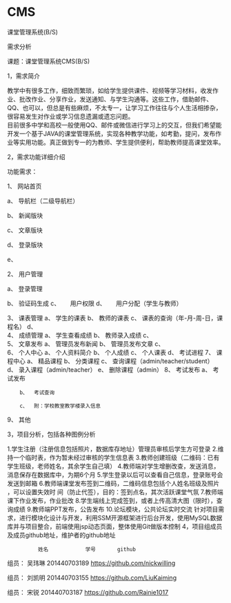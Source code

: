 # CMS
课堂管理系统(B/S)

需求分析

课题：课堂管理系统CMS(B/S)

1，需求简介

教学中有很多工作，细致而繁琐，如给学生提供课件、视频等学习材料，收发作业、批改作业、分享作业，发送通知、与学生沟通等。这些工作，借助邮件、QQ、也可以，但总是有些麻烦，不太专一，让学习工作往往与个人生活相掺杂，很容易发生对作业或学习信息遗漏或遗忘问题。  
目前很多中学和高校一般使用QQ、邮件或微信进行学习上的交互，但我们希望能开发一个基于JAVA的课堂管理系统，实现各种教学功能，如考勤，提问，发布作业等实用功能。真正做到专一的为教师、学生提供便利，帮助教师提高课堂效率。

2，需求功能详细介绍

功能需求：

1、	网站首页

a、	导航栏（二级导航栏）

b、	新闻版块

c、	文章版块

d、	登录版块

e、

2、	用户管理

a、	登录管理

b、	验证码生成
c、      用户权限
d、      用户分配（学生与教师）
	
3、	课表管理
	a、	学生的课表
	b、	教师的课表
	c、	课表的查询（年-月-周-日，课程名）
	d、	
4、	成绩管理
	a、	学生查看成绩
	b、	教师录入成绩
	c、	
5、	文章发布
	a、	管理员发布新闻
	b、	管理员发布文章
	c、	
6、	个人中心
	a、	个人资料简介
	b、	个人成绩
	c、	个人课表
	d、	考试进程
7、	课程中心
	a、	精品课程
	b、	分类课程
	c、	查询课程（admin/teacher/student）
	d、	录入课程（admin/teacher）
	e、	删除课程（admin）
8、	考试发布
	a、	考试发布

        b、	考试查询

        c、	附：学校教室教学楼录入信息

9、	其他 

3，项目分析，包括各种图例分析

1.学生注册（注册信息包括照片，数据库存地址）管理员审核后学生方可登录
2.维持一个临时表，作为暂未经过审核的学生信息表
3.教师创建班级（二维码：已有学生班级，老师姓名，其余学生自己填）
4.教师端对学生增删改查，发送消息，消息保存在数据库中，为期6个月
5.学生登录以后可以查看自己信息，登录账号会发送到邮箱
6.教师端课堂发布签到二维码，二维码信息包括个人姓名班级及照片 ，可以设置失效时 间（防止代签），目的：签到点名，其次活跃课堂气氛
7.教师端课下作业发布，作业批改
8.学生端线上完成签到，或者上传高清大图（限时），查询成绩
9.教师端PPT发布，公告发布
10.论坛模块，公共论坛实时交流
针对项目需求，进行模块化设计与开发，利用SSM开源框架进行后台开发，使用MySQL数据库并与项目整合，前端使用jsp动态页面，整体使用Git做版本控制
4，项目组成员及成员github地址，维护者的github地址 

              姓名            学号       github       
               
组员： 吴玮琳   201440703189    <https://github.com/nickwilling>       

组员：  刘凯明     201440703155    <https://github.com/LiuKaiming> 

组员： 宋锐 	  201440703187   <https://github.com/Rainie1017>           
